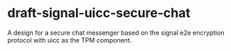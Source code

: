 # draft-signal-uicc-secure-chat
A design for a secure chat messenger based on the signal e2e encryption protocol with uicc as the TPM component.
